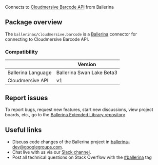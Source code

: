 Connects to [Cloudmersive Barcode API](https://api.cloudmersive.com/docs/barcode.asp) from Ballerina

## Package overview

The `ballerinax/cloudmersive.barcode` is a [Ballerina](https://ballerina.io/) connector for connecting to Cloudmersive Barcode API.

### Compatibility
|                          | Version                    |
|--------------------------|----------------------------|
| Ballerina Language       | Ballerina Swan Lake Beta3  |
| Cloudmersive API         | v1                         |

## Report issues
To report bugs, request new features, start new discussions, view project boards, etc., go to the [Ballerina Extended Library repository](https://github.com/ballerina-platform/ballerina-extended-library)

## Useful links
- Discuss code changes of the Ballerina project in [ballerina-dev@googlegroups.com](mailto:ballerina-dev@googlegroups.com).
- Chat live with us via our [Slack channel](https://ballerina.io/community/slack/).
- Post all technical questions on Stack Overflow with the [#ballerina](https://stackoverflow.com/questions/tagged/ballerina) tag
